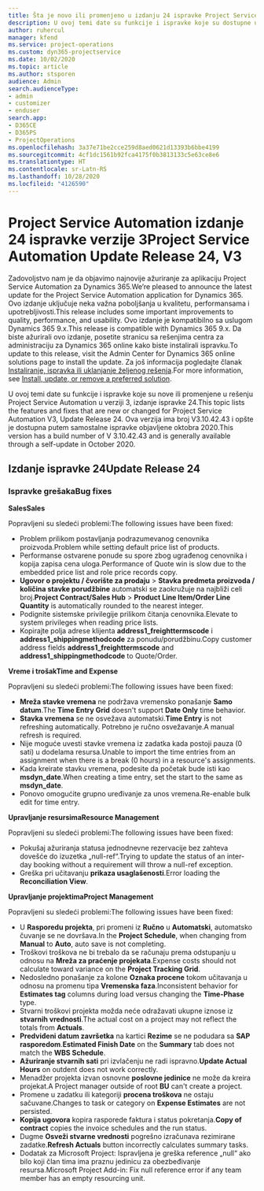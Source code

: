 ```yaml
---
title: Šta je novo ili promenjeno u izdanju 24 ispravke Project Service Automation verzije 3
description: U ovoj temi date su funkcije i ispravke koje su dostupne u izdanju 24 ispravke za Project Service Automation verzije 3.
author: ruhercul
manager: kfend
ms.service: project-operations
ms.custom: dyn365-projectservice
ms.date: 10/02/2020
ms.topic: article
ms.author: stsporen
audience: Admin
search.audienceType:
- admin
- customizer
- enduser
search.app:
- D365CE
- D365PS
- ProjectOperations
ms.openlocfilehash: 3a37e71be2cce259d8aed0621d13393b6bbe4199
ms.sourcegitcommit: 4cf1dc1561b92fca4175f0b3813133c5e63ce8e6
ms.translationtype: HT
ms.contentlocale: sr-Latn-RS
ms.lasthandoff: 10/28/2020
ms.locfileid: "4126590"
---
```

# <a name="project-service-automation-update-release-24-v3"></a><span data-ttu-id="eb1a3-103">Project Service Automation izdanje 24 ispravke verzije 3</span><span class="sxs-lookup"><span data-stu-id="eb1a3-103">Project Service Automation Update Release 24, V3</span></span>

<span data-ttu-id="eb1a3-104">Zadovoljstvo nam je da objavimo najnovije ažuriranje za aplikaciju Project Service Automation za Dynamics 365.</span><span class="sxs-lookup"><span data-stu-id="eb1a3-104">We’re pleased to announce the latest update for the Project Service Automation application for Dynamics 365.</span></span> <span data-ttu-id="eb1a3-105">Ovo izdanje uključuje neka važna poboljšanja u kvalitetu, performansama i upotrebljivosti.</span><span class="sxs-lookup"><span data-stu-id="eb1a3-105">This release includes some important improvements to quality, performance, and usability.</span></span> <span data-ttu-id="eb1a3-106">Ovo izdanje je kompatibilno sa uslugom Dynamics 365 9.x.</span><span class="sxs-lookup"><span data-stu-id="eb1a3-106">This release is compatible with Dynamics 365 9.x.</span></span> <span data-ttu-id="eb1a3-107">Da biste ažurirali ovo izdanje, posetite stranicu sa rešenjima centra za administraciju za Dynamics 365 online kako biste instalirali ispravku.</span><span class="sxs-lookup"><span data-stu-id="eb1a3-107">To update to this release, visit the Admin Center for Dynamics 365 online solutions page to install the update.</span></span> <span data-ttu-id="eb1a3-108">Za još informacija pogledajte članak [Instaliranje, ispravka ili uklanjanje željenog rešenja](https://docs.microsoft.com/power-platform/admin/install-remove-preferred-solution).</span><span class="sxs-lookup"><span data-stu-id="eb1a3-108">For more information, see [Install, update, or remove a preferred solution](https://docs.microsoft.com/power-platform/admin/install-remove-preferred-solution).</span></span>

<span data-ttu-id="eb1a3-109">U ovoj temi date su funkcije i ispravke koje su nove ili promenjene u rešenju Project Service Automation u verziji 3, izdanje ispravke 24.</span><span class="sxs-lookup"><span data-stu-id="eb1a3-109">This topic lists the features and fixes that are new or changed for Project Service Automation V3, Update Release 24.</span></span> <span data-ttu-id="eb1a3-110">Ova verzija ima broj V3.10.42.43 i opšte je dostupna putem samostalne ispravke objavljene oktobra 2020.</span><span class="sxs-lookup"><span data-stu-id="eb1a3-110">This version has a build number of V 3.10.42.43 and is generally available through a self-update in October 2020.</span></span>

## <a name="update-release-24"></a><span data-ttu-id="eb1a3-111">Izdanje ispravke 24</span><span class="sxs-lookup"><span data-stu-id="eb1a3-111">Update Release 24</span></span>

### <a name="bug-fixes"></a><span data-ttu-id="eb1a3-112">Ispravke grešaka</span><span class="sxs-lookup"><span data-stu-id="eb1a3-112">Bug fixes</span></span>

<span data-ttu-id="eb1a3-113">**Sales**</span><span class="sxs-lookup"><span data-stu-id="eb1a3-113">**Sales**</span></span>

<span data-ttu-id="eb1a3-114">Popravljeni su sledeći problemi:</span><span class="sxs-lookup"><span data-stu-id="eb1a3-114">The following issues have been fixed:</span></span>

- <span data-ttu-id="eb1a3-115">Problem prilikom postavljanja podrazumevanog cenovnika proizvoda.</span><span class="sxs-lookup"><span data-stu-id="eb1a3-115">Problem while setting default price list of products.</span></span>
- <span data-ttu-id="eb1a3-116">Performanse ostvarene ponude su spore zbog ugrađenog cenovnika i kopija zapisa cena uloga.</span><span class="sxs-lookup"><span data-stu-id="eb1a3-116">Performance of Quote win is slow due to the embedded price list and role price records copy.</span></span>
- <span data-ttu-id="eb1a3-117">**Ugovor o projektu / čvorište za prodaju** > **Stavka predmeta proizvoda / količina stavke porudžbine** automatski se zaokružuje na najbliži celi broj.</span><span class="sxs-lookup"><span data-stu-id="eb1a3-117">**Project Contract/Sales Hub** > **Product Line Item/Order Line Quantity** is automatically rounded to the nearest integer.</span></span>
- <span data-ttu-id="eb1a3-118">Podignite sistemske privilegije prilikom čitanja cenovnika.</span><span class="sxs-lookup"><span data-stu-id="eb1a3-118">Elevate to system privileges when reading price lists.</span></span>
- <span data-ttu-id="eb1a3-119">Kopirajte polja adrese klijenta **address1_freighttermscode** i **address1_shippingmethodcode** za ponudu/porudžbinu.</span><span class="sxs-lookup"><span data-stu-id="eb1a3-119">Copy customer address fields **address1_freighttermscode** and **address1_shippingmethodcode** to Quote/Order.</span></span> 


<span data-ttu-id="eb1a3-120">**Vreme i trošak**</span><span class="sxs-lookup"><span data-stu-id="eb1a3-120">**Time and Expense**</span></span>

<span data-ttu-id="eb1a3-121">Popravljeni su sledeći problemi:</span><span class="sxs-lookup"><span data-stu-id="eb1a3-121">The following issues have been fixed:</span></span>

- <span data-ttu-id="eb1a3-122">**Mreža stavke vremena** ne podržava vremensko ponašanje **Samo datum**.</span><span class="sxs-lookup"><span data-stu-id="eb1a3-122">The **Time Entry Grid** doesn't support **Date Only** time behavior.</span></span>
- <span data-ttu-id="eb1a3-123">**Stavka vremena** se ne osvežava automatski.</span><span class="sxs-lookup"><span data-stu-id="eb1a3-123">**Time Entry** is not refreshing automatically.</span></span> <span data-ttu-id="eb1a3-124">Potrebno je ručno osvežavanje.</span><span class="sxs-lookup"><span data-stu-id="eb1a3-124">A manual refresh is required.</span></span>
- <span data-ttu-id="eb1a3-125">Nije moguće uvesti stavke vremena iz zadatka kada postoji pauza (0 sati) u dodelama resursa.</span><span class="sxs-lookup"><span data-stu-id="eb1a3-125">Unable to import the time entries from an assignment when there is a break (0 hours) in a resource's assignments.</span></span>
- <span data-ttu-id="eb1a3-126">Kada kreirate stavku vremena, podesite da početak bude isti kao **msdyn_date**.</span><span class="sxs-lookup"><span data-stu-id="eb1a3-126">When creating a time entry, set the start to the same as **msdyn_date**.</span></span>
- <span data-ttu-id="eb1a3-127">Ponovo omogućite grupno uređivanje za unos vremena.</span><span class="sxs-lookup"><span data-stu-id="eb1a3-127">Re-enable bulk edit for time entry.</span></span>

<span data-ttu-id="eb1a3-128">**Upravljanje resursima**</span><span class="sxs-lookup"><span data-stu-id="eb1a3-128">**Resource Management**</span></span>

<span data-ttu-id="eb1a3-129">Popravljeni su sledeći problemi:</span><span class="sxs-lookup"><span data-stu-id="eb1a3-129">The following issues have been fixed:</span></span>

- <span data-ttu-id="eb1a3-130">Pokušaj ažuriranja statusa jednodnevne rezervacije bez zahteva dovešće do izuzetka „null-ref“.</span><span class="sxs-lookup"><span data-stu-id="eb1a3-130">Trying to update the status of an inter-day booking without a requirement will throw a null-ref exception.</span></span>
- <span data-ttu-id="eb1a3-131">Greška pri učitavanju **prikaza usaglašenosti**.</span><span class="sxs-lookup"><span data-stu-id="eb1a3-131">Error loading the **Reconciliation View**.</span></span>


<span data-ttu-id="eb1a3-132">**Upravljanje projektima**</span><span class="sxs-lookup"><span data-stu-id="eb1a3-132">**Project Management**</span></span>

<span data-ttu-id="eb1a3-133">Popravljeni su sledeći problemi:</span><span class="sxs-lookup"><span data-stu-id="eb1a3-133">The following issues have been fixed:</span></span>

- <span data-ttu-id="eb1a3-134">U **Rasporedu projekta**, pri promeni iz **Ručno** u **Automatski**, automatsko čuvanje se ne dovršava.</span><span class="sxs-lookup"><span data-stu-id="eb1a3-134">In the **Project Schedule**, when changing from **Manual** to **Auto**, auto save is not completing.</span></span>
- <span data-ttu-id="eb1a3-135">Troškovi troškova ne bi trebalo da se računaju prema odstupanju u odnosu na **Mreža za praćenje projekata**.</span><span class="sxs-lookup"><span data-stu-id="eb1a3-135">Expense costs should not calculate toward variance on the **Project Tracking Grid**.</span></span>
- <span data-ttu-id="eb1a3-136">Nedosledno ponašanje za kolone **Oznaka procene** tokom učitavanja u odnosu na promenu tipa **Vremenska faza**.</span><span class="sxs-lookup"><span data-stu-id="eb1a3-136">Inconsistent behavior for **Estimates tag** columns during load versus changing the **Time-Phase** type.</span></span>
- <span data-ttu-id="eb1a3-137">Stvarni troškovi projekta možda neće odražavati ukupne iznose iz **stvarnih vrednosti**.</span><span class="sxs-lookup"><span data-stu-id="eb1a3-137">The actual cost on a project may not reflect the totals from **Actuals**.</span></span>
- <span data-ttu-id="eb1a3-138">**Predviđeni datum završetka** na kartici **Rezime** se ne podudara sa **SAP rasporedom**.</span><span class="sxs-lookup"><span data-stu-id="eb1a3-138">**Estimated Finish Date** on the **Summary** tab does not match the **WBS Schedule**.</span></span>
- <span data-ttu-id="eb1a3-139">**Ažuriranje stvarnih sati** pri izvlačenju ne radi ispravno.</span><span class="sxs-lookup"><span data-stu-id="eb1a3-139">**Update Actual Hours** on outdent does not work correctly.</span></span>
- <span data-ttu-id="eb1a3-140">Menadžer projekta izvan osnovne **poslovne jedinice** ne može da kreira projekat.</span><span class="sxs-lookup"><span data-stu-id="eb1a3-140">A Project manager outside of root **BU** can't create a project.</span></span>
- <span data-ttu-id="eb1a3-141">Promene u zadatku ili kategoriji **procena troškova** ne ostaju sačuvane.</span><span class="sxs-lookup"><span data-stu-id="eb1a3-141">Changes to task or category on **Expense Estimates** are not persisted.</span></span>
- <span data-ttu-id="eb1a3-142">**Kopija ugovora** kopira rasporede faktura i status pokretanja.</span><span class="sxs-lookup"><span data-stu-id="eb1a3-142">**Copy of contract** copies the invoice schedules and the run status.</span></span>
- <span data-ttu-id="eb1a3-143">Dugme **Osveži stvarne vrednosti** pogrešno izračunava rezimirane zadatke.</span><span class="sxs-lookup"><span data-stu-id="eb1a3-143">**Refresh Actuals** button incorrectly calculates summary tasks.</span></span>
- <span data-ttu-id="eb1a3-144">Dodatak za Microsoft Project: Ispravljena je greška reference „null“ ako bilo koji član tima ima praznu jedinicu za obezbeđivanje resursa.</span><span class="sxs-lookup"><span data-stu-id="eb1a3-144">Microsoft Project Add-in: Fix null reference error if any team member has an empty resourcing unit.</span></span>

